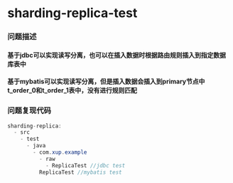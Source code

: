 # sharding-replica-test

### 问题描述

#### 基于jdbc可以实现读写分离，也可以在插入数据时根据路由规则插入到指定数据库表中

#### 基于mybatis可以实现读写分离，但是插入数据会插入到primary节点中t_order_0和t_order_1表中，没有进行规则匹配

### 问题复现代码
```java
sharding-replica:
  - src
    - test
      - java
        - com.xup.example
          - raw
            - ReplicaTest //jdbc test
          ReplicaTest //mybatis test
```


